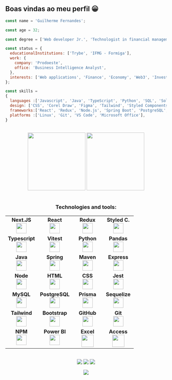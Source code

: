 ## Boas vindas ao meu perfil 😀

```js
const name = 'Guilherme Fernandes';

const age = 32;

const degree = ['Web developer Jr.', 'Technologist in financial management', 'Data Analyst'];

const status = { 
  educationalInstitutions: ['Trybe', 'IFMG - Formiga'],
  work: {
    company: 'Prodoeste',
    office: 'Business Intelligence Analyst',
  },
  interests: ['Web applications', 'Finance', 'Economy', 'Web3', 'Investments'],
};

const skills = 
{
  languages :['Javascript', 'Java', 'TypeScript', 'Python', 'SQL', 'Solidity', 'VBA Excel', 'Java'],
  design: ['CSS', 'Corel Draw', 'Figma', 'Tailwind', 'Styled Components', 'Bootstrap', 'Canva'],
  frameworks:['React', 'Redux', 'Node.js', 'Spring Boot', 'PostgreSQL', 'MySQL', 'Jest', 'RTL', 'Vitest', 'NextJs', 'Spring Boot'],
  platforms :['Linux', 'Git', 'VS Code', 'Microsoft Office'],
}

```

<br>

<!-- GITHUB STATUS -->
<div align="center">
  <img height="180em" src="https://github-readme-stats.vercel.app/api?username=GuiiFernandes&show_icons=true&theme=dark&include_all_commits=true&count_private=true"/>
  <img height="180em" src="https://github-readme-stats.vercel.app/api/top-langs/?username=GuiiFernandes&layout=compact&langs_count=10&theme=dark"/>

  <!-- TEMAS: dark, radical, merko, gruvbox, tokyonight, onedark, cobalt, synthwave, highcontrast, dracula -->
</div>

<br>

<h3 align="center">Technologies and tools:</h3>
<table align="center" width="240px">
  <tbody>
    <tr valign="top">
      <td width="80px" align="center">
        <span><strong>Next.JS</strong></span><br>
        <img height="32px" src="https://static.cdnlogo.com/logos/n/80/next-js.svg">
      </td>
      <td width="80px" align="center">
        <span><strong>React</strong></span><br>
        <img height="32px" src="https://cdn.jsdelivr.net/gh/devicons/devicon/icons/react/react-original.svg">
      </td>
      <td width="80px" align="center">
        <span><strong>Redux</strong></span><br>
        <img height="32px" src="https://cdn.cdnlogo.com/logos/r/69/redux.svg">
      </td>
      <td width="80px" align="center">
        <span><strong>Styled C.</strong></span><br>
        <img height="32px" src="https://static.cdnlogo.com/logos/s/10/styled-components.svg">
      </td>
    </tr>
    <tr valign="top">
      <td width="80px" align="center">
        <span><strong>Typescript</strong></span><br>
        <img height="32px" src="https://cdn.jsdelivr.net/gh/devicons/devicon@latest/icons/typescript/typescript-original.svg">
      </td>
      <td width="80px" align="center">
        <span><strong>Vitest</strong></span><br>
        <img height="32px" src="https://cdn.jsdelivr.net/gh/devicons/devicon@latest/icons/vitest/vitest-original.svg">
      </td>
      <td width="80px" align="center">
        <span><strong>Python</strong></span><br>
        <img height="32px" src="https://cdn.jsdelivr.net/gh/devicons/devicon@latest/icons/python/python-original.svg">
      </td>
      <td width="80px" align="center">
        <span><strong>Pandas</strong></span><br>
        <img height="32px" src="https://cdn.jsdelivr.net/gh/devicons/devicon@latest/icons/pandas/pandas-original.svg">
      </td>
    </tr>
    <tr valign="top">
      <td width="80px" align="center">
        <span><strong>Java</strong></span><br>
        <img height="32" src="https://cdn.jsdelivr.net/gh/devicons/devicon@latest/icons/java/java-original.svg">
      </td>
      <td width="80px" align="center">
        <span><strong>Spring</strong></span><br>
        <img height="32px" src="https://cdn.jsdelivr.net/gh/devicons/devicon@latest/icons/spring/spring-original.svg">
      </td>
      <td width="80px" align="center">
        <span><strong>Maven</strong></span><br>
        <img height="32px" src="https://cdn.jsdelivr.net/gh/devicons/devicon@latest/icons/maven/maven-original.svg">
      </td>
      <td width="80px" align="center">
        <span><strong>Express</strong></span><br>
        <img height="32px" src="https://cdn.jsdelivr.net/gh/devicons/devicon@latest/icons/express/express-original.svg">
      </td>
    </tr>
    <tr valign="top">
      <td width="80px" align="center">
        <span><strong>Node</strong></span><br>
        <img height="32px" src="https://www.vectorlogo.zone/logos/nodejs/nodejs-icon.svg">
      </td>
      <td width="80px" align="center">
        <span><strong>HTML</strong></span><br>
        <img height="32" src="https://cdn.jsdelivr.net/gh/devicons/devicon/icons/html5/html5-original.svg">
      </td>
      <td width="80px" align="center">
        <span><strong>CSS</strong></span><br>
        <img height="32px" src="https://cdn.jsdelivr.net/gh/devicons/devicon/icons/css3/css3-original.svg">
      </td>
      <td width="80px" align="center">
        <span><strong>Jest</strong></span><br>
        <img height="32px" src="https://www.vectorlogo.zone/logos/jestjsio/jestjsio-icon.svg">
      </td>
    </tr>
    <tr valign="top">
      <td width="80px" align="center">
        <span><strong>MySQL</strong></span><br>
        <img height="32" src="https://cdn.jsdelivr.net/gh/devicons/devicon@latest/icons/mysql/mysql-original.svg">
      </td>
      <td width="80px" align="center">
        <span><strong>PostgreSQL</strong></span><br>
        <img height="32px" src="https://cdn.jsdelivr.net/gh/devicons/devicon@latest/icons/postgresql/postgresql-original.svg">
      </td>
      <td width="80px" align="center">
        <span><strong>Prisma</strong></span><br>
        <img height="32px" src="https://cdn.jsdelivr.net/gh/devicons/devicon@latest/icons/prisma/prisma-original.svg">
      </td>
      <td width="80px" align="center">
        <span><strong>Sequelize</strong></span><br>
        <img height="32px" src="https://cdn.jsdelivr.net/gh/devicons/devicon@latest/icons/sequelize/sequelize-original.svg">
      </td>
    </tr>
    <tr valign="top">
      <td width="80px" align="center">
        <span><strong>Tailwind</strong></span><br>
        <img height="32px" src="https://cdn.jsdelivr.net/gh/devicons/devicon@latest/icons/tailwindcss/tailwindcss-original.svg">
      </td>
      <td width="80px" align="center">
        <span><strong>Bootstrap</strong></span><br>
        <img height="32px" src="https://upload.vectorlogo.zone/logos/getbootstrap/images/987f8f6c-263a-47b1-a85d-853cfca215d9.svg">
      </td>
      <td width="80px" align="center">
        <span><strong>GitHub</strong></span><br>
        <img height="32px" src="https://www.vectorlogo.zone/logos/github/github-tile.svg">
      </td>
      <td width="80px" align="center">
        <span><strong>Git</strong></span><br>
        <img height="32px" src="https://cdn.jsdelivr.net/gh/devicons/devicon/icons/git/git-plain.svg">
      </td>
    </tr>
    <tr valign="top">
      <td width="80px" align="center">
        <span><strong>NPM</strong></span><br>
        <img height="32px" src="https://cdn.cdnlogo.com/logos/n/45/npm.svg">
      </td>
      <td width="80px" align="center">
        <span><strong>Power BI</strong></span><br>
        <img height="32px" src="https://static.cdnlogo.com/logos/p/7/power-bi.svg">
      </td>
      <td width="80px" align="center">
        <span><strong>Excel</strong></span><br>
        <img height="38px" src="https://cdn.cdnlogo.com/logos/m/53/microsoft-excel.svg">
      </td>
      <td width="80px" align="center">
        <span><strong>Access</strong></span><br>
        <img height="38px" src="https://cdn.cdnlogo.com/logos/m/4/microsoft-access.png">
      </td>
    </tr>
  </tbody>
</table>

<br>

<!-- REDES SOCIAIS -->
<div align="center">
  <a href="https://www.linkedin.com/in/guifernandesdev/" target="_blank"><img src="https://img.shields.io/badge/-LinkedIn-%230077B5?style=for-the-badge&logo=linkedin&logoColor=white" target="_blank"></a>  
  <a href="https://instagram.com/guifernandesjj" target="_blank"><img src="https://img.shields.io/badge/-Instagram-%23E4405F?style=for-the-badge&logo=instagram&logoColor=white" target="_blank"></a>
   <a href="mailto:guifjj92@gmail.com" target="_blank"><img src="https://img.shields.io/badge/Gmail-D14836?style=for-the-badge&logo=gmail&logoColor=white" style='height: auto' target="_blank"></a>  
  
  ![](https://visitor-badge.glitch.me/badge?page_id=GuiiFernandes)
</div>
